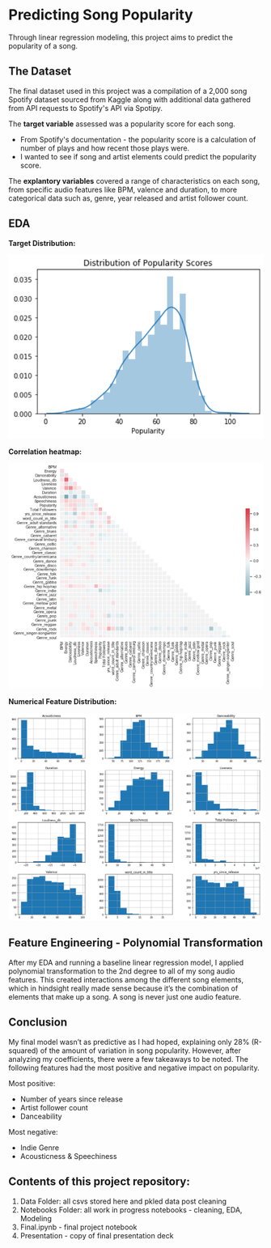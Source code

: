 # Predicting Song Popularity

Through linear regression modeling, this project aims to predict the popularity of a song. 

## The Dataset 

The final dataset used in this project was a compilation of a 2,000 song Spotify dataset sourced from Kaggle along with additional data gathered from API requests to Spotify's API via Spotipy.   

The **target variable** assessed was a popularity score for each song. 
- From Spotify's documentation - the popularity score is a calculation of number of plays and how recent those plays were.
- I wanted to see if song and artist elements could predict the popularity score. 

The **explantory variables** covered a range of characteristics on each song, from specific audio features like BPM, valence and duration, to more categorical data such as, genre, year released and artist follower count. 

## EDA 

**Target Distribution:** 

<img src="/images/targetdist.png" width="550">

**Correlation heatmap:** 

<img src="/images/correlationheat.png" width="1000">

**Numerical Feature Distribution:** 

<img src="/images/featdist.png" width="1000">


## Feature Engineering - Polynomial Transformation

After my EDA and running a baseline linear regression model, I applied polynomial transformation to the 2nd degree to all of my song audio features. This created interactions among the different song elements, which in hindsight really made sense because it’s the combination of elements that make up a song. A song is never just one audio feature.

## Conclusion

My final model wasn’t as predictive as I had hoped, explaining only 28% (R-squared) of the amount of variation in song popularity. However, after analyzing my coefficients, there were a few takeaways to be noted. The following features had the most positive and negative impact on popularity.

Most positive:
- Number of years since release
- Artist follower count
- Danceability

Most negative:
- Indie Genre
- Acousticness & Speechiness

## Contents of this project repository:

  1. Data Folder: all csvs stored here and pkled data post cleaning 
  2. Notebooks Folder: all work in progress notebooks - cleaning, EDA, Modeling
  3. Final.ipynb - final project notebook
  4. Presentation - copy of final presentation deck

